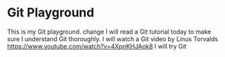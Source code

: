 # Git Playground
This is my Git playground.
change
I will read a Git tutorial today to make sure I understand Git thoroughly.
I will watch a Git video by Linus Torvalds https://www.youtube.com/watch?v=4XpnKHJAok8
I will try Git
